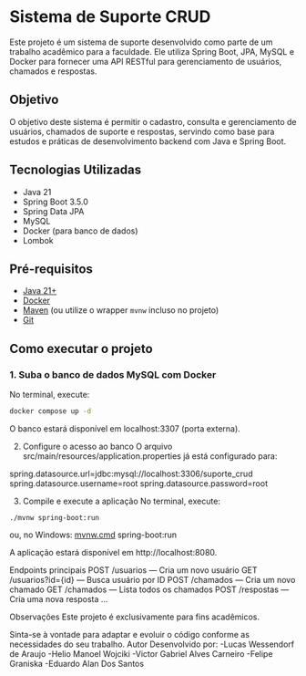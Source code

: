 # Sistema de Suporte CRUD

Este projeto é um sistema de suporte desenvolvido como parte de um trabalho acadêmico para a faculdade. Ele utiliza Spring Boot, JPA, MySQL e Docker para fornecer uma API RESTful para gerenciamento de usuários, chamados e respostas.

## Objetivo

O objetivo deste sistema é permitir o cadastro, consulta e gerenciamento de usuários, chamados de suporte e respostas, servindo como base para estudos e práticas de desenvolvimento backend com Java e Spring Boot.

## Tecnologias Utilizadas

- Java 21
- Spring Boot 3.5.0
- Spring Data JPA
- MySQL
- Docker (para banco de dados)
- Lombok

## Pré-requisitos

- [Java 21+](https://adoptium.net/)
- [Docker](https://www.docker.com/)
- [Maven](https://maven.apache.org/) (ou utilize o wrapper `mvnw` incluso no projeto)
- [Git](https://git-scm.com/)

## Como executar o projeto

### 1. Suba o banco de dados MySQL com Docker

No terminal, execute:

```sh
docker compose up -d
```
O banco estará disponível em localhost:3307 (porta externa).

2. Configure o acesso ao banco
O arquivo src/main/resources/application.properties já está configurado para:

spring.datasource.url=jdbc:mysql://localhost:3306/suporte_crud
spring.datasource.username=root
spring.datasource.password=root

3. Compile e execute a aplicação
No terminal, execute:
```
./mvnw spring-boot:run
```

ou, no Windows:
[mvnw.cmd](http://_vscodecontentref_/1) spring-boot:run

A aplicação estará disponível em http://localhost:8080.

Endpoints principais
POST /usuarios — Cria um novo usuário
GET /usuarios?id={id} — Busca usuário por ID
POST /chamados — Cria um novo chamado
GET /chamados — Lista todos os chamados
POST /respostas — Cria uma nova resposta
...

Observações
Este projeto é exclusivamente para fins acadêmicos.

Sinta-se à vontade para adaptar e evoluir o código conforme as necessidades do seu trabalho.
Autor
Desenvolvido por:
-Lucas Wessendorf de Araujo
-Helio Manoel Wojciki
-Victor Gabriel Alves Carneiro
-Felipe Graniska
-Eduardo Alan Dos Santos